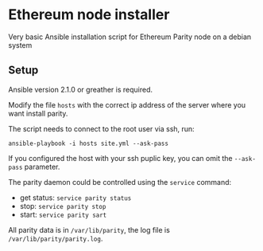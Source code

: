 # Ethereum node installer
Very basic Ansible installation script for Ethereum Parity node on a debian system

## Setup

Ansible version 2.1.0 or greather is required.

Modify the file `hosts` with the correct ip address of the server where you want install parity.

The script needs to connect to the root user via ssh, run:
```
ansible-playbook -i hosts site.yml --ask-pass
```

If you configured the host with your ssh puplic key, you can omit the `--ask-pass` parameter.

The parity daemon could be controlled using the `service` command:
- get status: `service parity status`
- stop: `service parity stop`
- start: `service parity sart`

All parity data is in `/var/lib/parity`, the log file is `/var/lib/parity/parity.log`.


